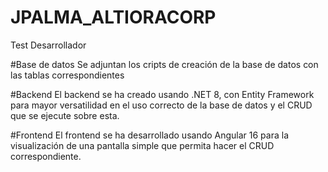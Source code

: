# JPALMA_ALTIORACORP
 Test Desarrollador

 #Base de datos
 Se adjuntan los cripts de creación de la base de datos con las tablas correspondientes

 #Backend
 El backend se ha creado usando .NET 8, con Entity Framework para mayor versatilidad en el uso correcto de la base de datos y el CRUD que se ejecute sobre esta.

 #Frontend
 El frontend se ha desarrollado usando Angular 16 para la visualización de una pantalla simple que permita hacer el CRUD correspondiente.
